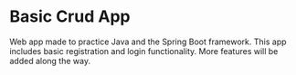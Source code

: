 # Basic Crud App

Web app made to practice Java and the Spring Boot framework. This app includes basic registration and login functionality. More features will be added along the way.
